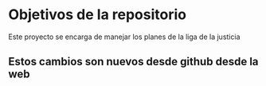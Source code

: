 # Objetivos de la repositorio

Este proyecto se encarga de manejar los planes de la liga de la justicia


## Estos cambios son nuevos desde github desde la web
